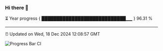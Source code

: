 ### Hi there 👋

⏳ Year progress { ████████████████████████████▁▁ } 96.31 %

---

⏰ Updated on Wed, 18 Dec 2024 12:08:57 GMT

![Progress Bar CI](https://github.com/liununu/liununu/workflows/Progress%20Bar%20CI/badge.svg)
